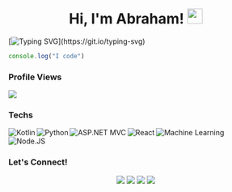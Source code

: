 <h1 align="center">Hi, I'm Abraham! <img src="https://media.giphy.com/media/hvRJCLFzcasrR4ia7z/giphy.gif" width="30"></h1>

<!-- Credit to: https://readme-typing-svg.herokuapp.com/demo/ -->
[![Typing SVG](https://readme-typing-svg.herokuapp.com?color=%2336BCF7&vCenter=true&lines=Information+Technology+Student;Fullstack;Machine+Learning;Android;)](https://git.io/typing-svg)

```js
console.log("I code")
```

### Profile Views
<img src="https://profile-counter.glitch.me/abrahamparn/count.svg">

### Techs
<img align="left" alt="Kotlin" title="Kotlin" src="https://img.icons8.com/color/50/000000/kotlin.png">
<img align="left" alt="Python" title="Python" src="https://img.icons8.com/color/50/000000/python--v1.png">
<img align="left" alt="ASP.NET MVC" title="ASP.NET MVC" src="https://img.icons8.com/external-those-icons-lineal-color-those-icons/50/external-Dot-Net-social-media-those-icons-lineal-color-those-icons.png"/>
<img align="left" alt="React" title="React" src="https://img.icons8.com/bubbles/50/000000/react.png"/>
<img align="left" alt="Machine Learning" title="Machine Learning" src="https://img.icons8.com/stickers/50/000000/machine-learning.png"/>
<img align="left" alt="Node.JS" title="Node.JS" src="https://img.icons8.com/fluency/50/000000/node-js.png"/>

<br>
<br>

### Let's Connect!
<p align = "center">
 <a href = "https://www.instagram.com/abraham_pn"><img src="https://img.icons8.com/doodle/48/000000/instagram.png"/></a>
 <a href = "https://www.linkedin.com/in/abrahamnaiborhu/"><img src="https://img.icons8.com/doodle/48/000000/linkedin--v2.png"/></a>
 <a href = "mailto: abrahamnaiborhu@gmail.com"><img src="https://img.icons8.com/doodle/48/000000/gmail.png"/></a>
 <a href = "https://github.com/abrahamparn"><img src="https://img.icons8.com/doodle/48/000000/github--v1.png"/></a>
</p>
